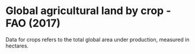 # Global agricultural land by crop - FAO (2017)

Data for crops refers to the total global area under production, measured in hectares.